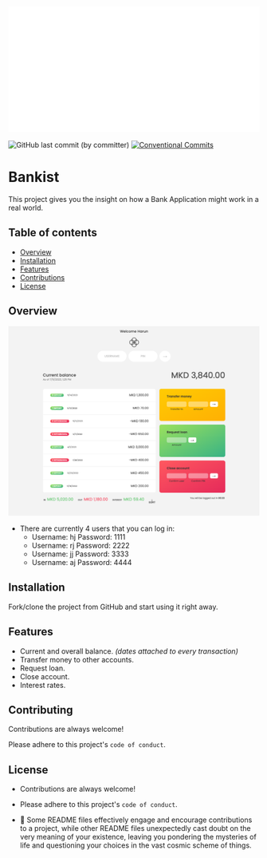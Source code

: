 ![Logo](app/images/GitHub-Banner3.png)

![GitHub last commit (by committer)](https://img.shields.io/github/last-commit/harunjonuzi/App-Bankist)
[![Conventional Commits](https://img.shields.io/badge/Conventional%20Commits-1.0.0-%23FE5196?logo=conventionalcommits&logoColor=white)](https://conventionalcommits.org)

# Bankist

This project gives you the insight on how a Bank Application might work in a real world.

## Table of contents

- [Overview](#overview)
- [Installation](#installation)
- [Features](#features)
- [Contributions](#contributing)
- [License](#license)

## Overview

![Screenshot-1](app/images/Screenshot-1.png)

- There are currently 4 users that you can log in:
  - Username: hj Password: 1111
  - Username: rj Password: 2222
  - Username: jj Password: 3333
  - Username: aj Password: 4444

## Installation

Fork/clone the project from GitHub and start using it right away.

## Features

- Current and overall balance. _(dates attached to every transaction)_
- Transfer money to other accounts.
- Request loan.
- Close account.
- Interest rates.

## Contributing

Contributions are always welcome!

Please adhere to this project's `code of conduct`.

## License

- Contributions are always welcome!

- Please adhere to this project's `code of conduct`.

- 📜 Some README files effectively engage and encourage contributions to a project, while other README files unexpectedly cast doubt on the very meaning of your existence, leaving you pondering the mysteries of life and questioning your choices in the vast cosmic scheme of things.
